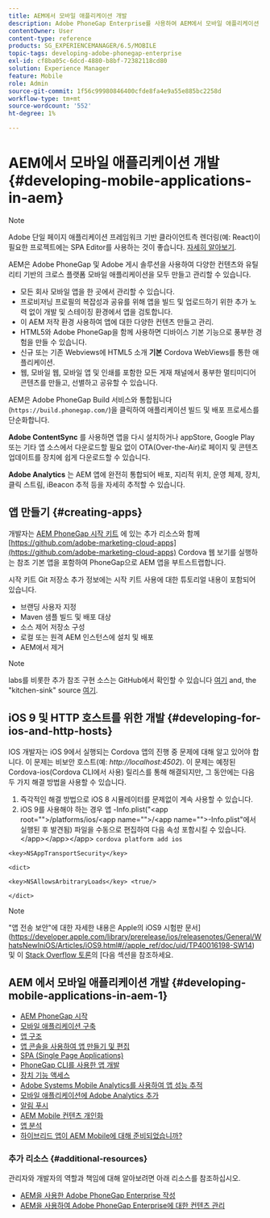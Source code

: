 ```yaml
---
title: AEM에서 모바일 애플리케이션 개발
description: Adobe PhoneGap Enterprise를 사용하여 AEM에서 모바일 애플리케이션 개발을 시작하려면 이 페이지를 따르십시오.
contentOwner: User
content-type: reference
products: SG_EXPERIENCEMANAGER/6.5/MOBILE
topic-tags: developing-adobe-phonegap-enterprise
exl-id: cf8ba05c-6dcd-4880-b8bf-72382118cd80
solution: Experience Manager
feature: Mobile
role: Admin
source-git-commit: 1f56c99980846400cfde8fa4e9a55e885bc2258d
workflow-type: tm+mt
source-wordcount: '552'
ht-degree: 1%

---
```


# AEM에서 모바일 애플리케이션 개발 {#developing-mobile-applications-in-aem}

>[!NOTE]
>
>Adobe 단일 페이지 애플리케이션 프레임워크 기반 클라이언트측 렌더링(예: React)이 필요한 프로젝트에는 SPA Editor를 사용하는 것이 좋습니다. [자세히 알아보기](/help/sites-developing/spa-overview.md).

AEM은 Adobe PhoneGap 및 Adobe 게시 솔루션을 사용하여 다양한 컨텐츠와 유틸리티 기반의 크로스 플랫폼 모바일 애플리케이션을 모두 만들고 관리할 수 있습니다.

* 모든 회사 모바일 앱을 한 곳에서 관리할 수 있습니다.
* 프로비저닝 프로필의 복잡성과 공유를 위해 앱을 빌드 및 업로드하기 위한 추가 노력 없이 개발 및 스테이징 환경에서 앱을 검토합니다.
* 이 AEM 저작 환경 사용하여 앱에 대한 다양한 컨텐츠 만들고 관리.
* HTML5와 Adobe PhoneGap을 함께 사용하면 디바이스 기본 기능으로 풍부한 경험을 만들 수 있습니다.
* 신규 또는 기존 Webviews에 HTML5 소개 **기본** Cordova WebViews를 통한 애플리케이션.
* 웹, 모바일 웹, 모바일 앱 및 인쇄를 포함한 모든 게재 채널에서 풍부한 멀티미디어 콘텐츠를 만들고, 선별하고 공유할 수 있습니다.

AEM은 Adobe PhoneGap Build 서비스와 통합됩니다(`https://build.phonegap.com/`)을 클릭하여 애플리케이션 빌드 및 배포 프로세스를 단순화합니다.

**Adobe ContentSync** 를 사용하면 앱을 다시 설치하거나 appStore, Google Play 또는 기타 앱 소스에서 다운로드할 필요 없이 OTA(Over-the-Air)로 페이지 및 콘텐츠 업데이트를 장치에 쉽게 다운로드할 수 있습니다.

**Adobe Analytics** 는 AEM 앱에 완전히 통합되어 배포, 지리적 위치, 운영 체제, 장치, 클릭 스트림, iBeacon 추적 등을 자세히 추적할 수 있습니다.

## 앱 만들기 {#creating-apps}

개발자는 [AEM PhoneGap 시작 키트](https://github.com/Adobe-Marketing-Cloud/aem-phonegap-starter-kit) 에 있는 추가 리소스와 함께 [https://github.com/adobe-marketing-cloud-apps](https://github.com/adobe-marketing-cloud-apps) Cordova 웹 보기를 실행하는 참조 기본 앱을 포함하여 PhoneGap으로 AEM 앱을 부트스트랩합니다.

시작 키트 Git 저장소 추가 정보에는 시작 키트 사용에 대한 튜토리얼 내용이 포함되어 있습니다.

* 브랜딩 사용자 지정
* Maven 샘플 빌드 및 배포 대상
* 소스 제어 저장소 구성
* 로컬 또는 원격 AEM 인스턴스에 설치 및 배포
* AEM에서 제거

>[!NOTE]
>
>labs를 비롯한 추가 참조 구현 소스는 GitHub에서 확인할 수 있습니다 [여기](https://github.com/adobe-marketing-cloud-apps) and, the &quot;kitchen-sink&quot; source [여기](https://github.com/blefebvre/aem-phonegap-kitchen-sink).

## iOS 9 및 HTTP 호스트를 위한 개발 {#developing-for-ios-and-http-hosts}

IOS 개발자는 iOS 9에서 실행되는 Cordova 앱의 진행 중 문제에 대해 알고 있어야 합니다. 이 문제는 비보안 호스트(예: *http://localhost:4502*). 이 문제는 예정된 Cordova-ios(Cordova CLI에서 사용) 릴리스를 통해 해결되지만, 그 동안에는 다음 두 가지 해결 방법을 사용할 수 있습니다.

1. 즉각적인 해결 방법으로 iOS 8 시뮬레이터를 문제없이 계속 사용할 수 있습니다.
1. iOS 9를 사용해야 하는 경우 앱 -Info.plist(&quot;&lt;app root=&quot;&quot;>/platforms/ios/&lt;app name=&quot;&quot;>/&lt;app name=&quot;&quot;>-Info.plist&quot;에서 실행된 후 발견됨) 파일을 수동으로 편집하여 다음 속성 포함시킬 수 있습니다.&lt;/app>&lt;/app>&lt;/app> `cordova platform add ios`

```
<key>NSAppTransportSecurity</key>

<dict>

<key>NSAllowsArbitraryLoads</key> <true/>

</dict>
```

>[!NOTE]
>
>&quot;앱 전송 보안&quot;에 대한 자세한 내용은 Apple의 iOS9 시험판 문서](https://developer.apple.com/library/prerelease/ios/releasenotes/General/WhatsNewIniOS/Articles/iOS9.html#//apple_ref/doc/uid/TP40016198-SW14) 및 이 [Stack Overflow 토론](https://stackoverflow.com/questions/30751053/ios9-ats-what-about-html5-based-apps/)의 [다음 섹션을 참조하세요.

## AEM 에서 모바일 애플리케이션 개발 {#developing-mobile-applications-in-aem-1}

* [AEM PhoneGap 시작](/help/mobile/starting-aem-phonegap-app.md)
* [모바일 애플리케이션 구축](/help/mobile/building-app-mobile-phonegap.md)
* [앱 구조](/help/mobile/phonegap-structure-an-app.md)
* [앱 콘솔을 사용하여 앱 만들기 및 편집](/help/mobile/phonegap-apps-console.md)
* [SPA (Single Page Applications)](/help/mobile/phonegap-single-page-applications.md)
* [PhoneGap CLI를 사용한 앱 개발](/help/mobile/phonegap-apps-pg-cli.md)
* [장치 기능 액세스](/help/mobile/phonegap-access-device-features.md)
* [Adobe Systems Mobile Analytics를 사용하여 앱 성능 추적](/help/mobile/phonegap-intro-to-app-analytics.md)
* [모바일 애플리케이션에 Adobe Analytics 추가](/help/mobile/phonegap-add-analytics-to-apps.md)
* [알림 푸시](/help/mobile/phonegap-push-notifications.md)
* [AEM Mobile 컨텐츠 개인화](/help/mobile/phonegap-aem-mobile-content-personalization.md)
* [앱 분석](/help/mobile/phonegap-apps-arch.md)
* [하이브리드 앱이 AEM Mobile에 대해 준비되었습니까?](/help/mobile/phonegap-adding-content-to-imported-app.md)

### 추가 리소스 {#additional-resources}

관리자와 개발자의 역할과 책임에 대해 알아보려면 아래 리소스를 참조하십시오.

* [AEM을 사용한 Adobe PhoneGap Enterprise 작성](/help/mobile/phonegap.md)
* [AEM을 사용하여 Adobe PhoneGap Enterprise에 대한 컨텐츠 관리](/help/mobile/administer-phonegap.md)
